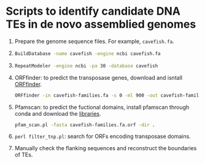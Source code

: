 # Scripts to identify candidate DNA TEs in de novo assemblied genomes

1. Prepare the genome sequence files. For example, `cavefish.fa`.
   
2. ```bash
   BuildDatabase -name cavefish -engine ncbi cavefish.fa
   ```

3. ```bash
   RepeatModeler -engine ncbi -pa 30 -database cavefish
   ```

4. ORFfinder: to predict the transposase genes, download and isntall [ORFfinder](https://ftp.ncbi.nlm.nih.gov/genomes/TOOLS/ORFfinder/linux-i64/).
   
   ```bash
   ORFfinder -in cavefish-families.fa -s 0 -ml 900 -out cavefish-families.fa.orf -outfmt 0
   ```

5. Pfamscan: to predict the fuctional domains, install pfamscan through conda and download the [libraries](http://ftp.ebi.ac.uk/pub/databases/Pfam/current_release/).

   ```bash
   pfam_scan.pl -fasta cavefish-families.fa.orf -dir .
   ```

6. `perl filter_tnp.pl`: search for ORFs encoding transposase domains.

7. Manually check the flanking sequences and reconstruct the boundaries of TEs.
